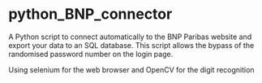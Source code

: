# python_BNP_connector

A Python script to connect automatically to the BNP Paribas website and export your data to an SQL database.
This script allows the bypass of the randomised password number on the login page.

Using selenium for the web browser and OpenCV for the digit recognition
